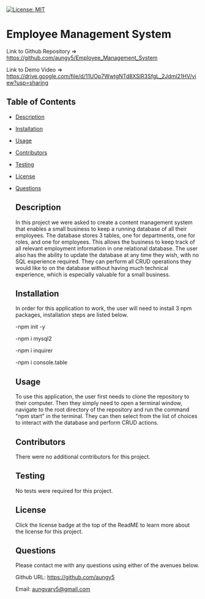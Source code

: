[![License: MIT](https://img.shields.io/badge/License-MIT-blue.svg)](https://opensource.org/licenses/MIT)

  # Employee Management System
  
  Link to Github Repository => https://github.com/aungy5/Employee_Management_System
  
  Link to Demo Video => https://drive.google.com/file/d/11UOp7WwtgNTd8XSlR3SfgL_2Jdml21HV/view?usp=sharing
  
  ## Table of Contents
- [Description](#description)

- [Installation](#installation)

- [Usage](#usage)

- [Contributors](#contributors)

- [Testing](#testing)

- [License](#license)

- [Questions](#questions)

  ## Description
  In this project we were asked to create a content management system that enables a small business to keep a running database of all their employees. The database stores 3 tables, one for departments, one for roles, and one for employees. This allows the business to keep track of all relevant employment information in one relational database. The user also has the ability to update the database at any time they wish, with no SQL experience required. They can perform all CRUD operations they would like to on the database without having much technical experience, which is especially valuable for a small business.
  ## Installation
  In order for this application to work, the user will need to install 3 npm packages, installation steps are listed below.
  
  -npm init -y
  
  -npm i mysql2
  
  -npm i inquirer
  
  -npm i console.table
  
  ## Usage
  To use this application, the user first needs to clone the repository to their computer. Then they simply need to open a terminal window, navigate to the root directory of the repository and run the command "npm start" in the terminal. They can then select from the list of choices to interact with the database and perform CRUD actions.
  ## Contributors
  There were no additional contributors for this project.
  ## Testing
  No tests were required for this project.
  ## License
  Click the license badge at the top of the ReadME to learn more about the license for this project. 

  ## Questions

  Please contact me with any questions using either of the avenues below. 

  Github URL: https://github.com/aungy5

  Email: aungvary5@gmail.com
